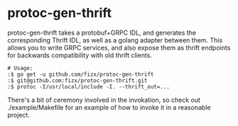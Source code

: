 # protoc-gen-thrift  

protoc-gen-thrift takes a protobuf+GRPC IDL, and generates the corresponding Thrift IDL, as well as a golang adapter between them.  This allows you to write GRPC services, and also expose them as thrift endpoints for backwards compatibility with old thrift clients.

    # Usage:
    :$ go get -u github.com/fizx/protoc-gen-thrift 
    :$ git@github.com:fizx/protoc-gen-thrift.git
    :$ protoc -I/usr/local/include -I. --thrift_out=...    

There's a bit of ceremony involved in the invokation, so check out ./example/Makefile for an example of how to invoke it in a reasonable project.